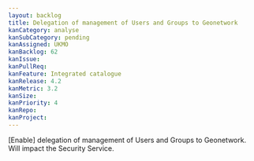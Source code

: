 ```yaml
---
layout: backlog
title: Delegation of management of Users and Groups to Geonetwork
kanCategory: analyse
kanSubCategory: pending
kanAssigned: UKMO
kanBacklog: 62
kanIssue:
kanPullReq:
kanFeature: Integrated catalogue
kanRelease: 4.2
kanMetric: 3.2
kanSize:
kanPriority: 4
kanRepo:
kanProject:
---
```

[Enable] delegation of management of Users and Groups to Geonetwork. Will impact the Security Service.
